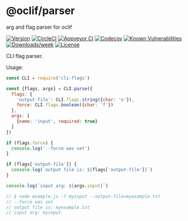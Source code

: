 @oclif/parser
=============

arg and flag parser for oclif

[![Version](https://img.shields.io/npm/v/@oclif/parser.svg)](https://npmjs.org/package/@oclif/parser)
[![CircleCI](https://circleci.com/gh/oclif/parser/tree/master.svg?style=svg)](https://circleci.com/gh/oclif/parser/tree/master)
[![Appveyor CI](https://ci.appveyor.com/api/projects/status/github/oclif/parser?branch=master&svg=true)](https://ci.appveyor.com/project/heroku/parser/branch/master)
[![Codecov](https://codecov.io/gh/oclif/parser/branch/master/graph/badge.svg)](https://codecov.io/gh/oclif/parser)
[![Known Vulnerabilities](https://snyk.io/test/npm/@oclif/parser/badge.svg)](https://snyk.io/test/npm/@oclif/parser)
[![Downloads/week](https://img.shields.io/npm/dw/@oclif/parser.svg)](https://npmjs.org/package/@oclif/parser)
[![License](https://img.shields.io/npm/l/@oclif/parser.svg)](https://github.com/oclif/parser/blob/master/package.json)

CLI flag parser.

Usage:

```js
const CLI = require('cli-flags')

const {flags, args} = CLI.parse({
  flags: {
    'output-file': CLI.flags.string({char: 'o'}),
    force: CLI.flags.boolean({char: 'f'})
  },
  args: [
    {name: 'input', required: true}
  ]
})

if (flags.force) {
  console.log('--force was set')
}

if (flags['output-file']) {
  console.log(`output file is: ${flags['output-file']}`)
}

console.log(`input arg: ${args.input}`)

// $ node example.js -f myinput --output-file=myexample.txt
// --force was set
// output file is: myexample.txt
// input arg: myinput
```
